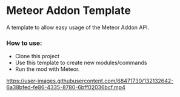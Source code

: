 # Meteor Addon Template

A template to allow easy usage of the Meteor Addon API.

### How to use:  
- Clone this project
- Use this template to create new modules/commands
- Run the mod with Meteor.

https://user-images.githubusercontent.com/68471730/132132642-6a38bfed-fe86-4335-8780-6bff02036bcf.mp4
